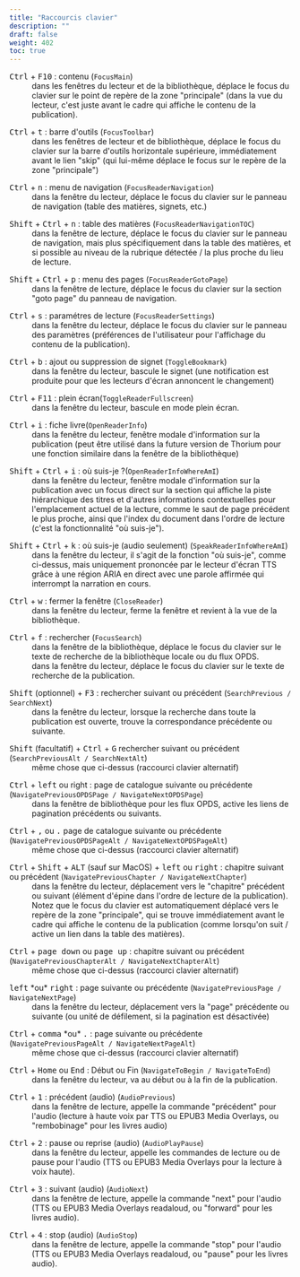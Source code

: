 ```yaml
---
title: "Raccourcis clavier"
description: ""
draft: false
weight: 402
toc: true
---
```

<dl>
    <dt>  <kbd>Ctrl</kbd>  +  <kbd>F10</kbd>  : contenu (<code>FocusMain</code>) </dt>
        <dd>   dans les fenêtres du lecteur et de la bibliothèque, déplace le focus du clavier sur le point de repère de la zone "principale" (dans la vue du lecteur, c'est juste avant le cadre qui affiche le contenu de la publication).
    </dd>
</dl>
<dl>
    <dt>  <kbd>Ctrl</kbd>  +  <kbd>t</kbd>  : barre d'outils (<code>FocusToolbar</code>) </dt>
    <dd> dans les fenêtres de lecteur et de bibliothèque, déplace le focus du clavier sur la barre d'outils horizontale supérieure, immédiatement avant le lien "skip" (qui lui-même déplace le focus sur le repère de la zone "principale")
    </dd>
</dl>
<dl>
    <dt>  <kbd>Ctrl</kbd>  +  <kbd>n</kbd>  : menu de navigation (<code>FocusReaderNavigation</code>) </dt>
    <dd> dans la fenêtre du lecteur, déplace le focus du clavier sur le panneau de navigation (table des matières, signets, etc.)
    </dd>
</dl>
<dl>
    <dt>  <kbd>Shift</kbd>  +  <kbd>Ctrl</kbd>  +  <kbd>n</kbd>  : table des matières (<code>FocusReaderNavigationTOC</code>) </dt>
    <dd> dans la fenêtre de lecture, déplace le focus du clavier sur le panneau de navigation, mais plus spécifiquement dans la table des matières, et si possible au niveau de la rubrique détectée / la plus proche du lieu de lecture.
    </dd>
</dl>
<dl>
    <dt>  <kbd>Shift</kbd>  +  <kbd>Ctrl</kbd>  +  <kbd>p</kbd>  : menu des pages (<code>FocusReaderGotoPage</code>) </dt>
    <dd> dans la fenêtre de lecture, déplace le focus du clavier sur la section "goto page" du panneau de navigation.
    </dd>
</dl>
<dl>
    <dt>  <kbd>Ctrl</kbd>  +  <kbd>s</kbd>  : paramétres de lecture (<code>FocusReaderSettings</code>) </dt>
    <dd> dans la fenêtre du lecteur, déplace le focus du clavier sur le panneau des paramètres (préférences de l'utilisateur pour l'affichage du contenu de la publication).
    </dd>
</dl>
<dl>
    <dt>  <kbd>Ctrl</kbd>  +  <kbd>b</kbd>  : ajout ou suppression de signet (<code>ToggleBookmark</code>) </dt>
    <dd> dans la fenêtre du lecteur, bascule le signet (une notification est produite pour que les lecteurs d'écran annoncent le changement)
    </dd>
</dl>
<dl>
    <dt>  <kbd>Ctrl</kbd>  +  <kbd>F11</kbd>  : plein écran(<code>ToggleReaderFullscreen</code>) </dt>
    <dd> dans la fenêtre du lecteur, bascule en mode plein écran.
    </dd>
</dl>
<dl>
    <dt>  <kbd>Ctrl</kbd>  +  <kbd>i</kbd>  : fiche livre(<code>OpenReaderInfo</code>) </dt>
    <dd> dans la fenêtre du lecteur, fenêtre modale d'information sur la publication (peut être utilisé dans la future version de Thorium pour une fonction similaire dans la fenêtre de la bibliothèque)
    </dd>
</dl>
<dl>
    <dt>  <kbd>Shift</kbd>  +  <kbd>Ctrl</kbd>  +  <kbd>i</kbd>  : où suis-je ?(<code>OpenReaderInfoWhereAmI</code>) </dt>
    <dd> dans la fenêtre du lecteur, fenêtre modale d'information sur la publication avec un focus direct sur la section qui affiche la piste hiérarchique des titres et d'autres informations contextuelles pour l'emplacement actuel de la lecture, comme le saut de page précédent le plus proche, ainsi que l'index du document dans l'ordre de lecture (c'est la fonctionnalité "où suis-je").
    </dd>
</dl>
<dl>
    <dt>  <kbd>Shift</kbd>  +  <kbd>Ctrl</kbd>  +  <kbd>k</kbd>  : où suis-je (audio seulement)  (<code>SpeakReaderInfoWhereAmI</code>) </dt>
    <dd> dans la fenêtre du lecteur, il s'agit de la fonction "où suis-je", comme ci-dessus, mais uniquement prononcée par le lecteur d'écran TTS grâce à une région ARIA en direct avec une parole affirmée qui interrompt la narration en cours.
    </dd>
</dl>
<dl>
    <dt>  <kbd>Ctrl</kbd>  +  <kbd>w</kbd>  : fermer la fenêtre (<code>CloseReader</code>) </dt>
    <dd> dans la fenêtre du lecteur, ferme la fenêtre et revient à la vue de la bibliothèque.
    </dd>
</dl>
<dl>
    <dt>  <kbd>Ctrl</kbd>  +  <kbd>f</kbd>  : rechercher (<code>FocusSearch</code>) </dt>
    <dd> dans la fenêtre de la bibliothèque, déplace le focus du clavier sur le texte de recherche de la bibliothèque locale ou du flux OPDS.
    </dd>
    <dd> dans la fenêtre du lecteur, déplace le focus du clavier sur le texte de recherche de la publication.
    </dd>
</dl>
<dl>
    <dt>  <kbd>Shift</kbd>  (optionnel) +  <kbd>F3</kbd>  : rechercher suivant ou précédent (<code>SearchPrevious / SearchNext</code>) </dt>
    <dd> dans la fenêtre du lecteur, lorsque la recherche dans toute la publication est ouverte, trouve la correspondance précédente ou suivante.
    </dd>
</dl>
<dl>
    <dt>  <kbd>Shift</kbd>  (facultatif) +  <kbd>Ctrl</kbd>  +  <kbd>G</kbd>   rechercher suivant ou précédent  (<code>SearchPreviousAlt / SearchNextAlt</code>) </dt>
    <dd> même chose que ci-dessus (raccourci clavier alternatif)
    </dd>
</dl>
<dl>
    <dt>  <kbd>Ctrl</kbd>  +  <kbd>left</kbd>  ou </kbd> right</kbd>  : page de catalogue suivante ou précédente (<code>NavigatePreviousOPDSPage / NavigateNextOPDSPage</code>) </dt>
    <dd> dans la fenêtre de bibliothèque pour les flux OPDS, active les liens de pagination précédents ou suivants.
    </dd>
</dl>
<dl>
    <dt>  <kbd>Ctrl</kbd>  +  <kbd>,</kbd>  ou  <kbd>.</kbd>  page de catalogue suivante ou précédente  (<code>NavigatePreviousOPDSPageAlt / NavigateNextOPDSPageAlt</code>) </dt>
    <dd> même chose que ci-dessus (raccourci clavier alternatif)
    </dd>
</dl>
<dl>
    <dt>  <kbd>Ctrl</kbd>  +  <kbd>Shift</kbd>  +  <kbd>ALT</kbd>  (sauf sur MacOS) +  <kbd>left</kbd>  ou  <kbd>right</kbd>  : chapitre suivant ou précédent (<code>NavigatePreviousChapter / NavigateNextChapter</code>) </dt>
    <dd> dans la fenêtre du lecteur, déplacement vers le "chapitre" précédent ou suivant (élément d'épine dans l'ordre de lecture de la publication). Notez que le focus du clavier est automatiquement déplacé vers le repère de la zone "principale", qui se trouve immédiatement avant le cadre qui affiche le contenu de la publication (comme lorsqu'on suit / active un lien dans la table des matières).
    </dd>
</dl>
<dl>
    <dt>  <kbd>Ctrl</kbd>  +  <kbd>page down</kbd>  ou  <kbd>page up</kbd>   : chapitre suivant ou précédent  (<code>NavigatePreviousChapterAlt / NavigateNextChapterAlt</code>) </dt>
    <dd> même chose que ci-dessus (raccourci clavier alternatif)
    </dd>
</dl>
<dl>
    <dt>  <kbd>left</kbd>  *ou*  <kbd>right</kbd>  : page suivante ou précédente (<code>NavigatePreviousPage / NavigateNextPage</code>) </dt>
    <dd> dans la fenêtre du lecteur, déplacement vers la "page" précédente ou suivante (ou unité de défilement, si la pagination est désactivée)
    </dd>
</dl>
<dl>
    <dt>  <kbd>Ctrl</kbd>  +  <kbd>comma</kbd>  *ou*  <kbd>.</kbd>   : page suivante ou précédente  (<code>NavigatePreviousPageAlt / NavigateNextPageAlt</code>) </dt>
    <dd> même chose que ci-dessus (raccourci clavier alternatif)
    </dd>
</dl>
<dl>
    <dt>  <kbd>Ctrl</kbd>  +  <kbd>Home</kbd>  ou  <kbd>End</kbd>  : Début ou Fin (<code>NavigateToBegin / NavigateToEnd</code>) </dt>
    <dd> dans la fenêtre du lecteur, va au début ou à la fin de la publication.
    </dd>
</dl>
<dl>
    <dt>  <kbd>Ctrl</kbd>  +  <kbd>1</kbd>  : précédent (audio) (<code>AudioPrevious</code>) </dt>
    <dd> dans la fenêtre de lecture, appelle la commande "précédent" pour l'audio (lecture à haute voix par TTS ou EPUB3 Media Overlays, ou "rembobinage" pour les livres audio)
    </dd>
</dl>
<dl>
    <dt>  <kbd>Ctrl</kbd>  +  <kbd>2</kbd>  : pause ou reprise  (audio) (<code>AudioPlayPause</code>) </dt>
    <dd> dans la fenêtre du lecteur, appelle les commandes de lecture ou de pause pour l'audio (TTS ou EPUB3 Media Overlays pour la lecture à voix haute).
    </dd>
</dl>
<dl>
    <dt>  <kbd>Ctrl</kbd>  +  <kbd>3</kbd>  : suivant (audio)  (<code>AudioNext</code>) </dt>
    <dd> dans la fenêtre de lecture, appelle la commande "next" pour l'audio (TTS ou EPUB3 Media Overlays readaloud, ou "forward" pour les livres audio).
    </dd>
</dl>
<dl>
    <dt>  <kbd>Ctrl</kbd>  +  <kbd>4</kbd>  : stop (audio) (<code>AudioStop</code>) </dt>
    <dd> dans la fenêtre de lecture, appelle la commande "stop" pour l'audio (TTS ou EPUB3 Media Overlays readaloud, ou "pause" pour les livres audio).
    </dd>
</dl>